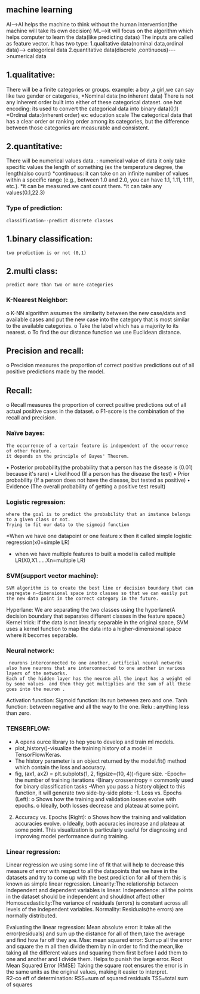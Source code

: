 ## machine learning
Al-->AI helps the machine to think without the human intervention(the machine will take its own decision)
ML-->it will focus on the algorithm which helps computer to learn the data(like predicting datas)
	The inputs are called as feature vector.
	It has two type:
    		1.qualitative data(nominal data,ordinal data)--> categorical data
    		2.quantitative data(discrete ,continuous)--->numerical data

## 1.qualitative:
There will be a finite categories or groups.
example: a boy ,a girl,we can say like two gender or categories,
   *Nominal data:(no inherent data)
        	There is not any inherent order built into either of these categorical dataset.
        	one hot encoding: its used to convert the categorical data into binary data(0,1)
   *Ordinal data:(inherent order)
    ex: education scale
 The categorical data that has a clear order or ranking order among its categories,  but the difference between those categories are measurable and consistent.
## 2.quantitative:
There will be numerical values data.
 : numerical value of data 
		it only take specific values
		the length of something (ex the temperature degree, the length(also count)
	*continuous:
	it can take on an infinite number of values within a specific range (e.g., between 1.0 and 2.0, you can have 1.1, 1.11, 1.111, etc.).
	*it can be measured.we cant count them.
	*it can take any values(0.1,22.3)
### Type of prediction:
	classification--predict discrete classes
## 1.binary classification:
	two prediction is or not (0,1)
## 2.multi class: 
	predict more than two or more categories
### K-Nearest Neighbor:
o	K-NN algorithm assumes the similarity between the new case/data and available cases and put the new case into the category that is most similar to the available categories.
o	 Take the label which has a majority to its nearest.
o	To find the our distance function we use Euclidean distance.
## Precision and recall:
o	Precision measures the proportion of correct positive predictions out of all positive predictions made by the model.
## Recall:
o	Recall measures the proportion of correct positive predictions out of all actual positive cases in the dataset.
o	F1-score is the combination of the recall and precision.
 ### Naïve bayes:
	The occurrence of a certain feature is independent of the occurrence of other feature.
	it depends on the principle of Bayes' Theorem.
•	Posterior probability(the probability that a person has the disease is (0.01) because it's rare)
•	Likelihood (If a person has the disease the test)
•	Prior probability (If a person does not have the disease, but tested as positive) 
•	Evidence (The overall probability of getting a positive test result)
### Logistic regression:
	where the goal is to predict the probability that an instance belongs to a given class or not.
	Trying to fit our data to the sigmoid function
*When we have one datapoint or one feature x then it called simple logistic regression(x0=simple LR)
* when we have  multiple features  to built a model is called multiple LR(X0,X1……Xn=multiple LR)
### SVM(support vector machine):
	SVM algorithm is to create the best line or decision boundary that can segregate n-dimensional space into classes so that we can easily put the new data point in the correct category in the future.
Hyperlane:
We are separating the two classes using the hyperlane(A decision boundary that separates different classes in the feature space.)
Kernel trick:
If the data is not linearly separable in the original space, SVM uses a kernel function to map the data into a higher-dimensional space where it becomes separable.

### Neural network:
	 neurons interconnected to one another, artificial neural networks also have neurons that are interconnected to one another in various layers of the networks.
	Each of the hidden layer has the neuron all the input has a weight ed by some values  and then they get multiplies and the sum of all these goes into the neuron .
Activation function:
Sigmoid function:  its run between zero and one.
Tanh function: between negative and all the way to the one.
Relu : anything less than zero.
### TENSERFLOW:
- A opens ource library to hep you to develop and train ml models. 
- plot_history()-visualize the training history of a model in TensorFlow/Keras.
- The history parameter is an object returned by the model.fit() method which contain the loss and accuracy.
 - fig, (ax1, ax2) = plt.subplots(1, 2, figsize=(10, 4))-figure size.
-Epoch= the number of training iterations
-Binary crossentropy = commonly used for binary classification tasks
-When you pass a history object to this function, it will generate two side-by-side plots:
-1.	Loss vs. Epochs (Left):
    o	Shows how the training and validation losses evolve with epochs.
    o	Ideally, both losses decrease and plateau at some point.
2.	Accuracy vs. Epochs (Right):
    o	Shows how the training and validation accuracies evolve.
    o	Ideally, both accuracies increase and plateau at some point.
This visualization is particularly useful for diagnosing and improving model performance during training.
### Linear regression:
Linear regression we using some line of fit that will help to decrease this measure of error with respect to all the datapoints that we have in the datasets and try to come up with the best prediction for all of them this is known as simple linear regression.
Linearity:The relationship between independent and dependent variables is linear.
Independence:	all the points in the dataset should be independent and shouldnot affect  other
Homoscedasticity:The variance of residuals (errors) is constant across all levels of the independent variables.
Normality: Residuals(the errors) are normally distributed.


Evaluating the linear regression:
	Mean absolute error:
It take all the error(residuals) and sum up the distance for all of them,take the average  and find how far off they are.
Mse: mean squared error:
 	Sumup all the error and square the m all then divide them by n in order to find the  mean,like taking all the different values and squaring them first before I add them to one and another and I divide them. Helps to punish the large error.
	Root Mean Squared Error (RMSE)
	Taking the square root ensures the error is in the same units as the original values, making it easier to interpret.	
	R2-co eff of determination:
  	RSS=sum of squared residuals
TSS=total sum of squares
